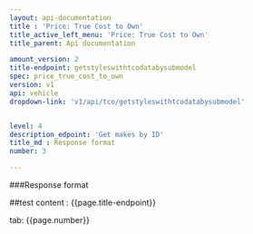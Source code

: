 ```yaml
---
layout: api-documentation
title : 'Price: True Cost to Own'
title_active_left_menu: 'Price: True Cost to Own'
title_parent: Api documentation

amount_version: 2
title-endpoint: getstyleswithtcodatabysubmodel
spec: price_true_cost_to_own
version: v1
api: vehicle
dropdown-link: 'v1/api/tco/getstyleswithtcodatabysubmodel'


level: 4
description_edpoint: 'Get makes by ID'
title_md : Response format
number: 3

---
```


###Response format

##test content : {{page.title-endpoint}} 

tab: {{page.number}}